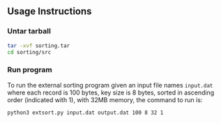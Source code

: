## Usage Instructions

### Untar tarball

```sh
tar -xvf sorting.tar
cd sorting/src
```

### Run program
To run the external sorting program given an input file names `input.dat` where each record is 100 bytes, key size is 8 bytes, sorted in ascending order (indicated with 1), with 32MB memory, the command to run is:
```sh
python3 extsort.py input.dat output.dat 100 8 32 1
```

